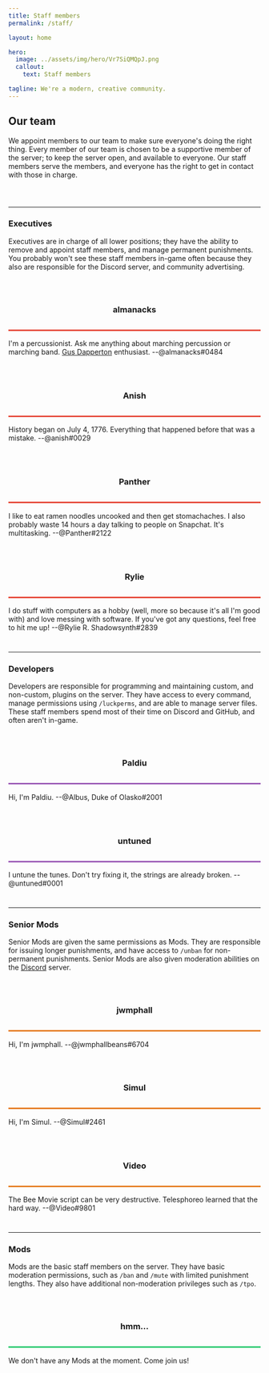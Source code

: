 ```yaml
---
title: Staff members
permalink: /staff/

layout: home

hero:
  image: ../assets/img/hero/Vr7SiQMQpJ.png
  callout:
    text: Staff members

tagline: We're a modern, creative community.
---
```


## Our team
We appoint members to our team to make sure everyone's doing the right thing. Every member of our team is chosen to be a supportive member of the server; to keep the server open, and available to everyone. Our staff members serve the members, and everyone has the right to get in contact with those in charge.

<hr style="margin-top: 3.5rem;">

### Executives
Executives are in charge of all lower positions; they have the ability to remove and appoint staff members, and manage permanent punishments. You probably won't see these staff members in-game often because they also are responsible for the Discord server, and community advertising.

<div class="usa-grid-full">
        <div class="usa-width-one-half">
              <center>
              <img src="https://crafatar.com/renders/head/6ea8bbd124964389a12fa3e1fc74372c?scale=10&overlay" alt="" style="max-width: 80px; margin-bottom: -4rem;">
              <h3 style="line-height: 5rem; border-bottom: 3px #E64A3A solid;">almanacks</h3>
              </center>
              <p style="margin-bottom: 1rem; max-width: 65rem;">I'm a percussionist. Ask me anything about marching percussion or marching band. <a class="usa-external_link" href="http://gusdapperton.com/">Gus Dapperton</a> enthusiast. --@almanacks#0484</p>
          </div>
        <div class="usa-width-one-half">
              <center>
              <img src="https://crafatar.com/renders/head/93d6bdbc0ede4d4baf43e31d5333a7b6?scale=10&overlay" alt=""  style="max-width: 80px; margin-bottom: -4rem;">
              <h3 style="line-height: 5rem; border-bottom: 3px #E64A3A solid;">Anish</h3>
              </center>
              <p style="margin-bottom: 1rem; max-width: 65rem;">History began on July 4, 1776. Everything that happened before that was a mistake. --@anish#0029</p>
          </div>
</div>

<div class="usa-grid-full">
        <div class="usa-width-one-half">
              <center>
              <img src="https://crafatar.com/renders/head/a8ab4eb2280546318351f3be58056e37?scale=10&overlay" alt="" style="max-width: 80px; margin-top: 2rem; margin-bottom: -4rem;">
              <h3 style="line-height: 5rem; border-bottom: 3px #E64A3A solid;">Panther</h3>
              </center>
              <p style="margin-bottom: 1rem; max-width: 65rem;">I like to eat ramen noodles uncooked and then get stomachaches. I also probably waste 14 hours a day talking to people on Snapchat. It's multitasking. --@Panther#2122</p>
          </div>
        <div class="usa-width-one-half">
              <center>
              <img src="https://crafatar.com/renders/head/eca5074c25da49bd8a8529ce598ccdf4?scale=10&overlay" alt=""  style="max-width: 80px; margin-top: 2rem; margin-bottom: -4rem;">
              <h3 style="line-height: 5rem; border-bottom: 3px #E64A3A solid;">Rylie</h3>
              </center>
              <p style="margin-bottom: 1rem; max-width: 65rem;">I do stuff with computers as a hobby (well, more so because it's all I'm good with) and love messing with software. If you've got any questions, feel free to hit me up! --@Rylie R. Shadowsynth#2839</p>
          </div>
</div>

<hr style="margin-top: 2.5rem;">

### Developers
Developers are responsible for programming and maintaining custom, and non-custom, plugins on the server. They have access to every command, manage permissions using `/luckperms`, and are able to manage server files. These staff members spend most of their time on Discord and GitHub, and often aren't in-game.

<div class="usa-grid-full">
        <div class="usa-width-one-half">
              <center>
              <img src="https://crafatar.com/renders/head/c8e5af826aba4dd783e8474381380cc9?scale=10&overlay" alt="" style="max-width: 80px; margin-bottom: -4rem;">
              <h3 style="line-height: 5rem; border-bottom: 3px #9B59B6 solid;">Paldiu</h3>
              </center>
              <p style="margin-bottom: 1rem; max-width: 65rem;">Hi, I'm Paldiu. --@Albus, Duke of Olasko#2001</p>
          </div>
        <div class="usa-width-one-half">
              <center>
              <img src="https://crafatar.com/renders/head/db8e5b84c67041f69a2b1ad9a8c7e104?scale=10&overlay" alt=""  style="max-width: 80px; margin-bottom: -4rem;">
              <h3 style="line-height: 5rem; border-bottom: 3px #9B59B6 solid;">untuned</h3>
              </center>
              <p style="margin-bottom: 1rem; max-width: 65rem;">I untune the tunes. Don't try fixing it, the strings are already broken. --@untuned#0001</p>
          </div>
</div>

<hr style="margin-top: 2.5rem;">

### Senior Mods
Senior Mods are given the same permissions as Mods. They are responsible for issuing longer punishments, and have access to `/unban` for non-permanent punishments. Senior Mods are also given moderation abilities on the [Discord](../info/docs/#discord) server.

<div class="usa-grid-full">
        <div class="usa-width-one-half">
              <center>
              <img src="https://crafatar.com/renders/head/ab3646ace2df418eafc45d95c6493218?scale=10&overlay" alt="" style="max-width: 80px; margin-bottom: -4rem;">
              <h3 style="line-height: 5rem; border-bottom: 3px #E67D21 solid;">jwmphall</h3>
              </center>
              <p style="margin-bottom: 1rem; max-width: 65rem;">Hi, I'm jwmphall. --@jwmphallbeans#6704</p>
          </div>
        <div class="usa-width-one-half">
              <center>
              <img src="https://crafatar.com/renders/head/0bc1c4647c4c4b209c17a1079145de8d?scale=10&overlay" alt=""  style="max-width: 80px; margin-bottom: -4rem;">
              <h3 style="line-height: 5rem; border-bottom: 3px #E67D21 solid;">Simul</h3>
              </center>
              <p style="margin-bottom: 1rem; max-width: 65rem;">Hi, I'm Simul. --@Simul#2461</p>
          </div>
</div>

<div class="usa-grid-full">
        <div class="usa-width">
              <center>
              <img src="https://crafatar.com/renders/head/c3bca952cff34ea58ff589b273b4fbfc?scale=10&overlay" alt="" style="max-width: 80px; margin-top: 2rem; margin-bottom: -4rem;">
              <h3 style="line-height: 5rem; border-bottom: 3px #E67D21 solid;">Video</h3>
              </center>
              <p style="margin-bottom: 1rem; max-width: 130rem;">The Bee Movie script can be very destructive. Telesphoreo learned that the hard way. --@Video#9801</p>
          </div>
</div>

<hr style="margin-top: 2.5rem;">

### Mods
Mods are the basic staff members on the server. They have basic moderation permissions, such as `/ban` and `/mute` with limited punishment lengths. They also have additional non-moderation privileges such as `/tpo`.

<div class="usa-grid-full">
        <div class="usa-width">
              <center>
              <img src="https://crafatar.com/renders/head/606e2ff0ed7748429d6ce1d3321c7838?scale=10&overlay" alt="" style="max-width: 80px; margin-top: 2rem; margin-bottom: -4rem;">
              <h3 style="line-height: 5rem; border-bottom: 3px #2BCA70 solid;">hmm...</h3>
              </center>
              <p style="margin-bottom: 1rem; max-width: 130rem;">We don't have any Mods at the moment. Come join us!</p>
          </div>
</div>
